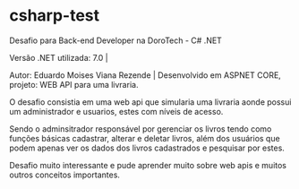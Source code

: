 # csharp-test
Desafio para Back-end Developer na DoroTech - C# .NET

Versão .NET utilizada: 7.0 |

Autor: Eduardo Moises Viana Rezende | Desenvolvido em ASPNET CORE, projeto: WEB API para uma livraria.

O desafio consistia em uma web api que simularia uma livraria aonde possui um administrador e usuarios, estes com níveis de acesso. 

Sendo o adminsitrador responsável por gerenciar os livros tendo como funções básicas cadastrar, alterar e deletar livros, além dos usuários que podem apenas ver os dados dos livros cadastrados e pesquisar por estes.

Desafio muito interessante e pude aprender muito sobre web apis e muitos outros conceitos importantes.
